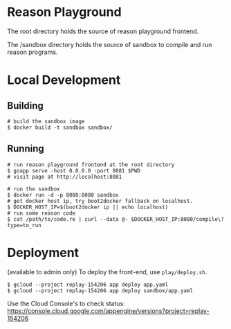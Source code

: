 # Reason Playground

The root directory holds the source of reason playground frontend.

The /sandbox directory holds the source of sandbox to compile and run reason programs.

# Local Development

## Building

```
# build the sandbox image
$ docker build -t sandbox sandbox/
```

## Running

```
# run reason playground frontend at the root directory
$ goapp serve -host 0.0.0.0 -port 8081 $PWD
# visit page at http://localhost:8081
```

```
# run the sandbox
$ docker run -d -p 8080:8080 sandbox
# get docker host ip, try boot2docker fallback on localhost.
$ DOCKER_HOST_IP=$(boot2docker ip || echo localhost)
# run some reason code
$ cat /path/to/code.re | curl --data @- $DOCKER_HOST_IP:8080/compile\?type=to_run
```

# Deployment

(available to admin only) To deploy the front-end, use `play/deploy.sh`.

```
$ gcloud --project replay-154206 app deploy app.yaml
$ gcloud --project replay-154206 app deploy sandbox/app.yaml
```

Use the Cloud Console's to check status:
	https://console.cloud.google.com/appengine/versions?project=replay-154206
